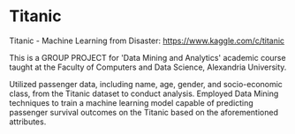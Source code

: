 # Titanic

Titanic - Machine Learning from Disaster: https://www.kaggle.com/c/titanic

This is a GROUP PROJECT for 'Data Mining and Analytics' academic course taught at the Faculty of Computers and Data Science, Alexandria University.

Utilized passenger data, including name, age, gender, and socio-economic class, from the Titanic dataset to conduct analysis. Employed Data Mining techniques to train a machine learning model capable of predicting passenger survival outcomes on the Titanic based on the aforementioned attributes.

